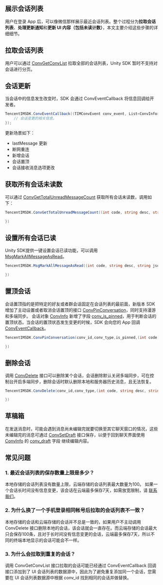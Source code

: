 ## 展示会话列表

用户在登录 App 后，可以像微信那样展示最近会话列表。整个过程分为**拉取会话列表**、**处理更新通知**和**更新 UI 内容（包括未读计数）**，本文主要介绍这些步骤的详细细节。

## 拉取会话列表

用户可以通过 [ConvGetConvList](https://comm.qq.com/im/sdk/unity_plus/_site/api/com.tencent.imsdk.unity.TencentIMSDK.html#com_tencent_imsdk_unity_TencentIMSDK_ConvGetConvList_com_tencent_imsdk_unity_callback_ValueCallback_) 拉取全部的会话列表，Unity SDK 暂时不支持对会话进行分页。

## 会话更新

当会话中的信息发生改变时，SDK 会通过 ConvEventCallback 将信息回调给开发者。

```c#
TencentIMSDK.ConvEventCallback((TIMConvEvent conv_event, List<ConvInfo> conv_list, string user_data)=>{
	// 会话变更的相关信息。
});
```

更新场景如下：

- lastMessage 更新
- 断网重连
- 新增会话
- 会话置顶
- 会话接收消息选项更改

## 获取所有会话未读数

可以通过 [ConvGetTotalUnreadMessageCount](https://comm.qq.com/im/sdk/unity_plus/_site/api/com.tencent.imsdk.unity.TencentIMSDK.html#com_tencent_imsdk_unity_TencentIMSDK_ConvGetTotalUnreadMessageCount_com_tencent_imsdk_unity_callback_ValueCallback_) 获取所有会话未读数，调用如下：

```c#
TencentIMSDK.ConvGetTotalUnreadMessageCount((int code, string desc, string json_param, string user_data)=>{
	
})
```

## 设置所有会话已读

Unity SDK提供一键设置会话已读功能，可以调用 [MsgMarkAllMessageAsRead](https://comm.qq.com/im/sdk/unity_plus/_site/api/com.tencent.imsdk.unity.TencentIMSDK.html#com_tencent_imsdk_unity_TencentIMSDK_MsgMarkAllMessageAsRead_com_tencent_imsdk_unity_callback_ValueCallback_)。

```c#
TencentIMSDK.MsgMarkAllMessageAsRead((int code, string desc, string json_param, string user_data)=>{
	
})
```

## 置顶会话

会话置顶指的是把特定的好友或者群会话固定在会话列表的最前面，新版本 SDK 增加了主动设置或者取消会话置顶的接口 [ConvPinConversation](https://comm.qq.com/im/sdk/unity_plus/_site/api/com.tencent.imsdk.unity.TencentIMSDK.html#com_tencent_imsdk_unity_TencentIMSDK_ConvPinConversation_System_String_com_tencent_imsdk_unity_enums_TIMConvType_System_Boolean_com_tencent_imsdk_unity_callback_ValueCallback_)，同时支持漫游和多端同步。
会话对象 [ConvInfo](https://comm.qq.com/im/sdk/unity_plus/_site/api/com.tencent.imsdk.unity.types.ConvInfo.html) 新增了字段 [conv_is_pinned](https://comm.qq.com/im/sdk/unity_plus/_site/api/com.tencent.imsdk.unity.types.ConvInfo.html#com_tencent_imsdk_unity_types_ConvInfo_conv_is_pinned)，用于判断会话的置顶状态。当会话的置顶状态发生变更的时候，SDK 会向您的 App 回调 [ConvEventCallback](https://comm.qq.com/im/sdk/unity_plus/_site/api/com.tencent.imsdk.unity.callback.ConvEventCallback.html)。

```c#
TencentIMSDK.ConvPinConversation(conv_id,conv_type,is_pinned,(int code, string desc, string json_param, string user_data)=>{
	
})
```

## 删除会话

调用 [ConvDelete](https://comm.qq.com/im/sdk/unity_plus/_site/api/com.tencent.imsdk.unity.TencentIMSDK.html#com_tencent_imsdk_unity_TencentIMSDK_ConvDelete_System_String_com_tencent_imsdk_unity_enums_TIMConvType_com_tencent_imsdk_unity_callback_ValueCallback_) 接口可以删除某个会话，会话删除默认关闭多端同步，可在控制台开启多端同步，删除会话时默认删除本地和服务器历史消息，且无法恢复。

```c#
TencentIMSDK.ConvDelete(conv_id,conv_type,(int code, string desc, string json_param, string user_data)=>{

})
```

## 草稿箱

在发送消息时，可能会遇到消息尚未编辑完就要切换至其它聊天窗口的情况，这些未编辑完的消息可通过 [ConvSetDraft](https://comm.qq.com/im/sdk/unity_plus/_site/api/com.tencent.imsdk.unity.TencentIMSDK.html#com_tencent_imsdk_unity_TencentIMSDK_ConvSetDraft_System_String_com_tencent_imsdk_unity_enums_TIMConvType_com_tencent_imsdk_unity_types_DraftParam_) 接口保存，以便于回到聊天界面使用 [ConvInfo](https://comm.qq.com/im/sdk/unity_plus/_site/api/com.tencent.imsdk.unity.types.ConvInfo.html) 的 [conv_draft](https://comm.qq.com/im/sdk/unity_plus/_site/api/com.tencent.imsdk.unity.types.ConvInfo.html#com_tencent_imsdk_unity_types_ConvInfo_conv_draft) 字段 继续编辑内容。

## 常见问题

### 1. 最近会话列表的保存数量上限是多少？

本地存储的会话列表没有数量上限，云端存储的会话列表最大数量为100。
如果一个会话长时间没有信息变更，该会话在云端最多保存7天，如需放宽限制，请 [联系我们](https://cloud.tencent.com/document/product/269/59590)。

### 2. 为什么换了一个手机登录相同帐号后拉取的会话列表不一致？

本地存储的会话和云端存储的会话并不总是一致的，如果用户不主动调用 ConvDelete 接口删除本地的会话，该会话就会一直存在。而云端存储的会话最大只会保存100条，且对于长时间没有信息变更的会话，云端最多保存7天，所以不同的终端本地显示的会话可能会不一样。

### 3. 为什么会拉取到重复的会话？

调用 ConvGetConvList 接口拉取的会话可能已经通过 ConvEventCallback 回调接口添加到了 UI 会话列表的数据源中，因此为了避免重复添加同一个会话，您需要在 UI 会话列表数据源中根据 conv_id 找到相同的会话并做替换。
